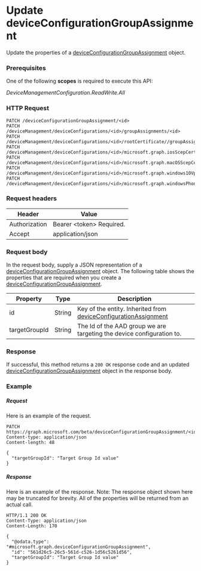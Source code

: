 ﻿# Update deviceConfigurationGroupAssignment
Update the properties of a [deviceConfigurationGroupAssignment](../resources/intune_deviceconfig_deviceconfigurationgroupassignment.md) object.
### Prerequisites
One of the following **scopes** is required to execute this API:

*DeviceManagementConfiguration.ReadWrite.All*
### HTTP Request
<!-- {
  "blockType": "ignored"
}
-->
```http
PATCH /deviceConfigurationGroupAssignment/<id>
PATCH /deviceManagement/deviceConfigurations/<id>/groupAssignments/<id>
PATCH /deviceManagement/deviceConfigurations/<id>/rootCertificate//groupAssignments/<id>
PATCH /deviceManagement/deviceConfigurations/<id>/microsoft.graph.iosScepCertificateProfile/rootCertificate//groupAssignments/<id>
PATCH /deviceManagement/deviceConfigurations/<id>/microsoft.graph.macOSScepCertificateProfile/rootCertificate//groupAssignments/<id>
PATCH /deviceManagement/deviceConfigurations/<id>/microsoft.graph.windows10VpnConfiguration/identityCertificate//groupAssignments/<id>
PATCH /deviceManagement/deviceConfigurations/<id>/microsoft.graph.windowsPhone81VpnConfiguration/identityCertificate//groupAssignments/<id>
```

### Request headers
|Header|Value|
|---|---|
|Authorization|Bearer &lt;token&gt; Required.|
|Accept|application/json|

### Request body
In the request body, supply a JSON representation of a [deviceConfigurationGroupAssignment](../resources/intune_deviceconfig_deviceconfigurationgroupassignment.md) object.
The following table shows the properties that are required when you create a [deviceConfigurationGroupAssignment](../resources/intune_deviceconfig_deviceconfigurationgroupassignment.md).

|Property|Type|Description|
|---|---|---|
|id|String|Key of the entity. Inherited from [deviceConfigurationAssignment](../resources/intune_deviceconfig_deviceconfigurationassignment.md)|
|targetGroupId|String|The Id of the AAD group we are targeting the device configuration to.|



### Response
If successful, this method returns a `200 OK` response code and an updated [deviceConfigurationGroupAssignment](../resources/intune_deviceconfig_deviceconfigurationgroupassignment.md) object in the response body.

### Example
##### Request
Here is an example of the request.
```http
PATCH https://graph.microsoft.com/beta/deviceConfigurationGroupAssignment/<id>
Content-type: application/json
Content-length: 48

{
  "targetGroupId": "Target Group Id value"
}
```

##### Response
Here is an example of the response. Note: The response object shown here may be truncated for brevity. All of the properties will be returned from an actual call.
```http
HTTP/1.1 200 OK
Content-Type: application/json
Content-Length: 170

{
  "@odata.type": "#microsoft.graph.deviceConfigurationGroupAssignment",
  "id": "561d26c5-26c5-561d-c526-1d56c5261d56",
  "targetGroupId": "Target Group Id value"
}
```



